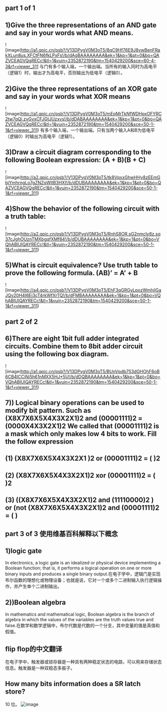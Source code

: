  ## part 1 of 1
 ## 1)Give the three representations of an AND gate and say in your words what AND means.
![image(http://a1.qpic.cn/psb?/V13DPvgV0M3oT5/8qC9Hf76E9J8vwBenFRakXLun8us.XFCtFN6fkLPxFs!/b/dAgBAAAAAAAA&ek=1&kp=1&pt=0&bo=QAZVCEAGVQgRECc!&tl=1&vuin=2352872190&tm=1540429200&sce=60-4-3&rf=viewer_311
与门有多个输入端，一个输出端。当所有的输入同时为高电平（逻辑1）时，输出才为高电平，否则输出为低电平（逻辑0）。
## 2)Give the three representations of an XOR gate and say in your words what XOR means
![image(http://a1.qpic.cn/psb?/V13DPvgV0M3oT5/mEpMrTkNfWDHpxOFYRC2tw7qQi.zvGvxCFJGtJUzxvs!/b/dDABAAAAAAAA&ek=1&kp=1&pt=0&bo=QAZVCEAGVQgRECc!&tl=1&vuin=2352872190&tm=1540429200&sce=50-1-1&rf=viewer_311)
有多个输入端，一个输出端。只有当两个输入A和B为低电平（逻辑0）时输出为高电平（逻辑1）。
## 3)Draw a circuit diagram corresponding to the following Boolean expression: (A + B)(B + C)
![image(http://a2.qpic.cn/psb?/V13DPvgV0M3oT5/tk8VpxxGhwHHy8zEEmGbjYmhrngLo7gZNZqWIIB3HXI!/b/dDUBAAAAAAAA&ek=1&kp=1&pt=0&bo=QAZVCEAGVQgRECc!&tl=1&vuin=2352872190&tm=1540429200&sce=50-1-1&rf=viewer_311)
## 4)Show the behavior of the following circuit with a truth table:
![image(http://a2.qpic.cn/psb?/V13DPvgV0M3oT5/RnhS8OR.sG2nmcly8z.sq37cJghOUznTMXbgqfXMf84!/b/dDUBAAAAAAAA&ek=1&kp=1&pt=0&bo=VQhABlUIQAYRECc!&tl=1&vuin=2352872190&tm=1540429200&sce=50-1-1&rf=viewer_311)
## 5)What is circuit equivalence? Use truth table to prove the following formula. (AB)’ = A’ + B
 ![image(http://a4.qpic.cn/psb?/V13DPvgV0M3oT5/EhF3qGRGyLpozWmhjIGaJQv20H4I6Ei3cT4rkWfXrTQ!/b/dFMBAAAAAAAA&ek=1&kp=1&pt=0&bo=VQhABlUIQAYRECc!&tl=1&vuin=2352872190&tm=1540429200&sce=50-1-1&rf=viewer_311)
## part 2 of 2
## 6)There are eight 1bit full adder integrated circuits. Combine them to 8bit adder circuit using the following box diagram.
![image(http://a1.qpic.cn/psb?/V13DPvgV0M3oT5/BUnVpdb753dGHOhF6oB6CB4ICCiNj5h61nMXX5HJ*5U!/b/dDQBAAAAAAAA&ek=1&kp=1&pt=0&bo=VQhABlUIQAYRECc!&tl=1&vuin=2352872190&tm=1540429200&sce=50-1-1&rf=viewer_311)
## 7)) Logical binary operations can be used to modify bit pattern. Such as (X8X7X6X5X4X3X2X1)2 and (00001111)2 = (0000X4X3X2X1)2 We called that (00001111)2 is a mask which only makes low 4 bits to work. Fill the follow expression
## (1) (X8X7X6X5X4X3X2X1 )2 or (00001111)2 = ( )2
## (2) (X8X7X6X5X4X3X2X1)2 xor (00001111)2 = ( )2
## (3) ((X8X7X6X5X4X3X2X1)2 and (11110000)2 ) or (not (X8X7X6X5X4X3X2X1)2 and (00001111)2 = ( )
## part 3 of 3 使用维基百科解释以下概念
## 1)logic gate
In electronics, a logic gate is an idealized or physical device implementing a Boolean function; that is, it performs a logical operation on one or more binary inputs and produces a single binary output.在电子学中，逻辑门是实现布尔函数的理想化或物理设备；也就是说，它对一个或多个二进制输入执行逻辑操作，并产生单个二进制输出。
## 2))Boolean algebra
In mathematics and mathematical logic, Boolean algebra is the branch of algebra in which the values of the variables are the truth values true and false.在数学和数学逻辑中，布尔代数是代数的一个分支，其中变量的值是真值和假值。
## flip flop的中文翻译
在电子学中，触发器或锁存器是一种具有两种稳定状态的电路，可以用来存储状态信息。触发器是一种双稳态多振子。
## How many bits information does a SR latch store?
10 位。
![image](http://a1.qpic.cn/psb?/V13DPvgV0M3oT5/8qC9Hf76E9J8vwBenFRakXLun8us.XFCtFN6fkLPxFs!/b/dAgBAAAAAAAA&ek=1&kp=1&pt=0&bo=QAZVCEAGVQgRECc!&tl=1&vuin=2352872190&tm=1540429200&sce=60-4-3&rf=viewer_311)
